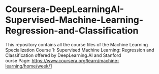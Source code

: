 # Coursera-DeepLearningAI-Supervised-Machine-Learning-Regression-and-Classification
This repository contains all the course files of the Machine Learning Specialization Course 1: Supervised Machine Learning: Regression and Classification offered by DeepLearning.AI and Stanford
<br>
ourse Page: https://www.coursera.org/learn/machine-learning/home/week/1
